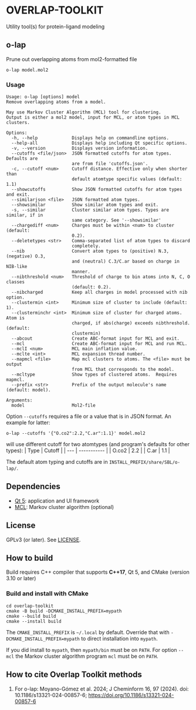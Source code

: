# OVERLAP-TOOLKIT

Utility tool(s) for protein-ligand modeling

## o-lap

Prune out overlapping atoms from mol2-formatted file
```
o-lap model.mol2
```

### Usage

```
Usage: o-lap [options] model
Remove overlapping atoms from a model.

May use Markov Cluster Algorithm (MCL) tool for clustering.
Output is either a mol2 model, input for MCL, or atom types in MCL clusters.

Options:
  -h, --help             Displays help on commandline options.
  --help-all             Displays help including Qt specific options.
  -v, --version          Displays version information.
  --cutoffs <file/json>  JSON formatted cutoffs for atom types. Defaults are
                         are from file 'cutoffs.json'.
  -c, --cutoff <num>     Cutoff distance. Effective only when shorter than
                         default atomtype specific values (default: 1.1)
  --showcutoffs          Show JSON formatted cutoffs for atom types and exit.
  --similarjson <file>   JSON formatted atom types.
  --showsimilar          Show similar atom types and exit.
  -s, --similar          Cluster similar atom types. Types are similar, if in
                         same category. See '--showsimilar'
  --chargediff <num>     Charges must be within <num> to cluster (default:
                         0.2).
  --deletetypes <str>    Comma-separated list of atom types to discard
                         completely.
  --nib                  Convert atom types to (positive) N.3, (negative) O.3,
                         and (neutral) C.3/C.ar based on charge in NIB-like
                         manner.
  --nibthreshold <num>   Threshold of charge to bin atoms into N, C, O classes
                         (default: 0.2).
  --nibcharged           Keep all charges in model processed with nib option.
  --clustermin <int>     Minimum size of cluster to include (default: 1).
  --clusterminchr <int>  Minimum size of cluster for charged atoms. Atom is
                         charged, if abs(charge) exceeds nibthreshold. (default:
                         clustermin)
  --abcout               Create ABC-format input for MCL and exit.
  --mcl                  Create ABC-format input for MCL and run MCL.
  --mclI <num>           MCL main inflation value.
  --mclte <int>          MCL expansion thread number.
  --mapmcl <file>        Map mcl clusters to atoms. The <file> must be output
                         from MCL that corresponds to the model.
  --mcltype              Show types of clustered atoms.  Requires mapmcl.
  --prefix <str>         Prefix of the output molecule's name (default: model).

Arguments:
  model                  Mol2-file
```


Option `--cutoffs` requires a file or a value that is in JSON format. An example for latter:
```
o-lap --cutoffs '{"O.co2":2.2,"C.ar":1.1}' model.mol2
```
will use different cutoff for two atomtypes (and program's defaults for other types):
| Type | Cutoff |
| --- | ----------- |
| O.co2 | 2.2 |
| C.ar | 1.1 |

The default atom typing and cutoffs are in `INSTALL_PREFIX/share/SBL/o-lap/`.

## Dependencies

* [Qt 5](https://www.qt.io/): application and UI framework
* [MCL](https://micans.org/mcl/): Markov cluster algorithm (optional)

## License

GPLv3 (or later). See [LICENSE](https://github.com/jvlehtonen/overlap-toolkit/blob/main/LICENSE).

## How to build

Build requires C++ compiler that supports **C++17**, Qt 5, and CMake (version 3.10 or later)

### Build and install with CMake
```
cd overlap-toolkit
cmake -B build -DCMAKE_INSTALL_PREFIX=mypath
cmake --build build
cmake --install build
```

The `CMAKE_INSTALL_PREFIX` is `~/.local` by default.
Override that with `-DCMAKE_INSTALL_PREFIX=mypath` to direct installation into `mypath`.

If you did install to `mypath`, then `mypath/bin` must be on `PATH`.
For option `--mcl` the Markov cluster algorithm program `mcl` must be on `PATH`.


## How to cite Overlap Toolkit methods

1. For o-lap:
      Moyano-Gómez et al. 2024; J Cheminform 16, 97 (2024).
      doi: 10.1186/s13321-024-00857-6; https://doi.org/10.1186/s13321-024-00857-6
